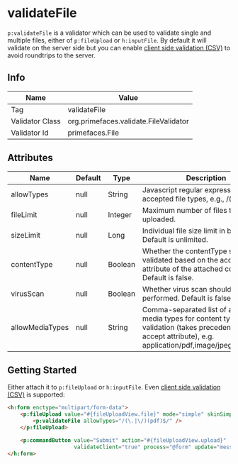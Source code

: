 # validateFile

`p:validateFile` is a validator which can be used to validate single and multiple files, either of `p:fileUpload` or `h:inputFile`.
By default it will validate on the server side but you can enable [client side validation (CSV)](/core/csv.md) to avoid roundtrips to the server.

## Info

| Name             | Value                                         |
|------------------|-----------------------------------------------|
| Tag              | validateFile                                  |
| Validator Class  | org.primefaces.validate.FileValidator         |
| Validator Id     | primefaces.File                               |

## Attributes

| Name            | Default | Type    | Description     |
|-----------------| ------- |---------| ----------------- |
| allowTypes      | null    | String  | Javascript regular expression for accepted file types, e.g., /(\.|\/)(gif|jpeg|jpg|png)$/
| fileLimit       | null    | Integer | Maximum number of files to be uploaded.
| sizeLimit       | null    | Long    | Individual file size limit in bytes. Default is unlimited.
| contentType     | null    | Boolean | Whether the contentType should be validated based on the accept attribute of the attached component. Default is false.
| virusScan       | null    | Boolean | Whether virus scan should be performed. Default is false.
| allowMediaTypes | null    | String  | Comma-separated list of allowed media types for content type validation (takes precedence over the accept attribute), e.g. application/pdf,image/jpeg,image/png

## Getting Started
Either attach it to `p:fileUpload` or `h:inputFile`. Even [client side validation (CSV)](/core/csv.md) is supported:

```html
<h:form enctype="multipart/form-data">
    <p:fileUpload value="#{fileUploadView.file}" mode="simple" skinSimple="true">
        <p:validateFile allowTypes="/(\.|\/)(pdf)$/" />
    </p:fileUpload>

    <p:commandButton value="Submit" action="#{fileUploadView.upload}"
                     validateClient="true" process="@form" update="messages"/>
</h:form>
```
